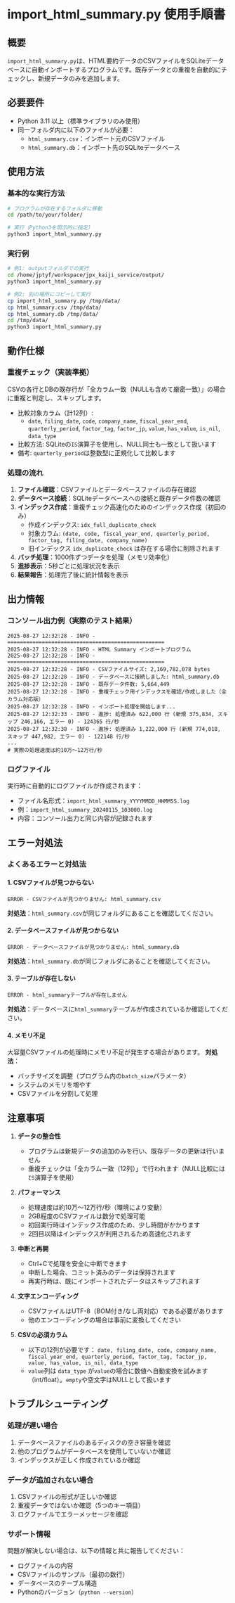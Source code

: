 # import_html_summary.py 使用手順書

## 概要
`import_html_summary.py`は、HTML要約データのCSVファイルをSQLiteデータベースに自動インポートするプログラムです。既存データとの重複を自動的にチェックし、新規データのみを追加します。

## 必要要件
- Python 3.11 以上（標準ライブラリのみ使用）
- 同一フォルダ内に以下のファイルが必要：
  - `html_summary.csv`：インポート元のCSVファイル
  - `html_summary.db`：インポート先のSQLiteデータベース

## 使用方法

### 基本的な実行方法
```bash
# プログラムが存在するフォルダに移動
cd /path/to/your/folder/

# 実行（Python3を明示的に指定）
python3 import_html_summary.py
```

### 実行例
```bash
# 例1: outputフォルダでの実行
cd /home/jptyf/workspace/jpx_kaiji_service/output/
python3 import_html_summary.py

# 例2: 別の場所にコピーして実行
cp import_html_summary.py /tmp/data/
cp html_summary.csv /tmp/data/
cp html_summary.db /tmp/data/
cd /tmp/data/
python3 import_html_summary.py
```

## 動作仕様

### 重複チェック（実装準拠）
CSVの各行とDBの既存行が「全カラム一致（NULLも含めて厳密一致）」の場合に重複と判定し、スキップします。

- 比較対象カラム（計12列）:
  - `date`, `filing_date`, `code`, `company_name`,
    `fiscal_year_end`, `quarterly_period`, `factor_tag`, `factor_jp`,
    `value`, `has_value`, `is_nil`, `data_type`
- 比較方法: SQLiteの`IS`演算子を使用し、NULL同士も一致として扱います
- 備考: `quarterly_period`は整数型に正規化して比較します

### 処理の流れ
1. **ファイル確認**：CSVファイルとデータベースファイルの存在確認
2. **データベース接続**：SQLiteデータベースへの接続と既存データ件数の確認
3. **インデックス作成**：重複チェック高速化のためのインデックス作成（初回のみ）
   - 作成インデックス: `idx_full_duplicate_check`
   - 対象カラム: `(date, code, fiscal_year_end, quarterly_period, factor_tag, filing_date, company_name)`
   - 旧インデックス `idx_duplicate_check` は存在する場合に削除されます
4. **バッチ処理**：1000件ずつデータを処理（メモリ効率化）
5. **進捗表示**：5秒ごとに処理状況を表示
6. **結果報告**：処理完了後に統計情報を表示

## 出力情報

### コンソール出力例（実際のテスト結果）
```
2025-08-27 12:32:28 - INFO - ==================================================
2025-08-27 12:32:28 - INFO - HTML Summary インポートプログラム
2025-08-27 12:32:28 - INFO - ==================================================
2025-08-27 12:32:28 - INFO - CSVファイルサイズ: 2,169,782,078 bytes
2025-08-27 12:32:28 - INFO - データベースに接続しました: html_summary.db
2025-08-27 12:32:28 - INFO - 既存データ件数: 5,664,449
2025-08-27 12:32:28 - INFO - 重複チェック用インデックスを確認/作成しました（全カラム対応版）
2025-08-27 12:32:28 - INFO - インポート処理を開始します...
2025-08-27 12:32:33 - INFO - 進捗: 処理済み 622,000 行 (新規 375,834, スキップ 246,166, エラー 0) - 124365 行/秒
2025-08-27 12:32:38 - INFO - 進捗: 処理済み 1,222,000 行 (新規 774,018, スキップ 447,982, エラー 0) - 122148 行/秒
...
# 実際の処理速度は約10万～12万行/秒
```

### ログファイル
実行時に自動的にログファイルが作成されます：
- ファイル名形式：`import_html_summary_YYYYMMDD_HHMMSS.log`
- 例：`import_html_summary_20240115_103000.log`
- 内容：コンソール出力と同じ内容が記録されます

## エラー対処法

### よくあるエラーと対処法

#### 1. CSVファイルが見つからない
```
ERROR - CSVファイルが見つかりません: html_summary.csv
```
**対処法**：`html_summary.csv`が同じフォルダにあることを確認してください。

#### 2. データベースファイルが見つからない
```
ERROR - データベースファイルが見つかりません: html_summary.db
```
**対処法**：`html_summary.db`が同じフォルダにあることを確認してください。

#### 3. テーブルが存在しない
```
ERROR - html_summaryテーブルが存在しません
```
**対処法**：データベースに`html_summary`テーブルが作成されているか確認してください。

#### 4. メモリ不足
大容量CSVファイルの処理時にメモリ不足が発生する場合があります。
**対処法**：
- バッチサイズを調整（プログラム内の`batch_size`パラメータ）
- システムのメモリを増やす
- CSVファイルを分割して処理

## 注意事項

1. **データの整合性**
   - プログラムは新規データの追加のみを行い、既存データの更新は行いません
   - 重複チェックは「全カラム一致（12列）」で行われます（NULL比較には`IS`演算子を使用）

2. **パフォーマンス**
   - 処理速度は約10万～12万行/秒（環境により変動）
   - 2GB程度のCSVファイルは数分で処理可能
   - 初回実行時はインデックス作成のため、少し時間がかかります
   - 2回目以降はインデックスが利用されるため高速化されます

3. **中断と再開**
   - Ctrl+Cで処理を安全に中断できます
   - 中断した場合、コミット済みのデータは保持されます
   - 再実行時は、既にインポートされたデータはスキップされます

4. **文字エンコーディング**
   - CSVファイルはUTF-8（BOM付き/なし両対応）である必要があります
   - 他のエンコーディングの場合は事前に変換してください

5. **CSVの必須カラム**
   - 以下の12列が必要です：
     `date, filing_date, code, company_name, fiscal_year_end, quarterly_period, factor_tag, factor_jp, value, has_value, is_nil, data_type`
   - `value`列は `data_type` が`value`の場合に数値へ自動変換を試みます（int/float）。`empty`や空文字はNULLとして扱います

## トラブルシューティング

### 処理が遅い場合
1. データベースファイルのあるディスクの空き容量を確認
2. 他のプログラムがデータベースを使用していないか確認
3. インデックスが正しく作成されているか確認

### データが追加されない場合
1. CSVファイルの形式が正しいか確認
2. 重複データではないか確認（5つのキー項目）
3. ログファイルでエラーメッセージを確認

### サポート情報
問題が解決しない場合は、以下の情報と共に報告してください：
- ログファイルの内容
- CSVファイルのサンプル（最初の数行）
- データベースのテーブル構造
- Pythonのバージョン（`python --version`）

